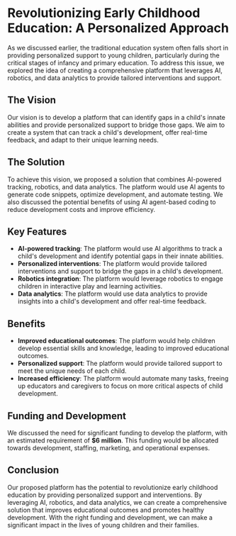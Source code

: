 # Revolutionizing Early Childhood Education: A Personalized Approach

As we discussed earlier, the traditional education system often falls short in providing personalized support to young children, particularly during the critical stages of infancy and primary education. To address this issue, we explored the idea of creating a comprehensive platform that leverages AI, robotics, and data analytics to provide tailored interventions and support.

## The Vision

Our vision is to develop a platform that can identify gaps in a child's innate abilities and provide personalized support to bridge those gaps. We aim to create a system that can track a child's development, offer real-time feedback, and adapt to their unique learning needs.

## The Solution

To achieve this vision, we proposed a solution that combines AI-powered tracking, robotics, and data analytics. The platform would use AI agents to generate code snippets, optimize development, and automate testing. We also discussed the potential benefits of using AI agent-based coding to reduce development costs and improve efficiency.

## Key Features

- **AI-powered tracking**: The platform would use AI algorithms to track a child's development and identify potential gaps in their innate abilities.
- **Personalized interventions**: The platform would provide tailored interventions and support to bridge the gaps in a child's development.
- **Robotics integration**: The platform would leverage robotics to engage children in interactive play and learning activities.
- **Data analytics**: The platform would use data analytics to provide insights into a child's development and offer real-time feedback.

## Benefits

- **Improved educational outcomes**: The platform would help children develop essential skills and knowledge, leading to improved educational outcomes.
- **Personalized support**: The platform would provide tailored support to meet the unique needs of each child.
- **Increased efficiency**: The platform would automate many tasks, freeing up educators and caregivers to focus on more critical aspects of child development.

## Funding and Development

We discussed the need for significant funding to develop the platform, with an estimated requirement of **$6 million**. This funding would be allocated towards development, staffing, marketing, and operational expenses.

## Conclusion

Our proposed platform has the potential to revolutionize early childhood education by providing personalized support and interventions. By leveraging AI, robotics, and data analytics, we can create a comprehensive solution that improves educational outcomes and promotes healthy development. With the right funding and development, we can make a significant impact in the lives of young children and their families.
